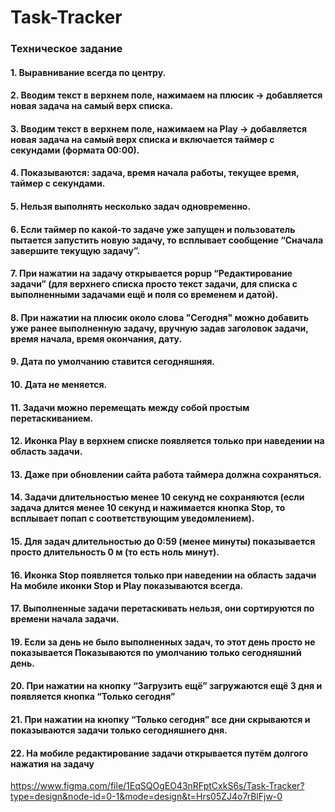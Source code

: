 # Task-Tracker

### Техническое задание

#### 1. Выравнивание всегда по центру.
#### 2. Вводим текст в верхнем поле, нажимаем на плюсик → добавляется новая задача на самый верх списка.
#### 3. Вводим текст в верхнем поле, нажимаем на Play → добавляется новая задача на самый верх списка и включается таймер с секундами (формата 00:00).
#### 4. Показываются: задача, время начала работы, текущее время, таймер с секундами.
#### 5. Нельзя выполнять несколько задач одновременно.
#### 6. Если таймер по какой-то задаче уже запущен и пользователь пытается запустить новую задачу, то всплывает сообщение “Сначала завершите текущую задачу”.
#### 7. При нажатии на задачу открывается popup “Редактирование задачи” (для верхнего списка просто текст задачи, для списка с выполненными задачами ещё и поля со временем и датой).
#### 8. При нажатии на плюсик около слова "Сегодня" можно добавить уже ранее выполненную задачу, вручную задав заголовок задачи, время начала, время окончания, дату.
#### 9. Дата по умолчанию ставится сегодняшняя.
#### 10. Дата не меняется.
#### 11. Задачи можно перемещать между собой простым перетаскиванием.
#### 12. Иконка Play в верхнем списке появляется только при наведении на область задачи.
#### 13. Даже при обновлении сайта работа таймера должна сохраняться.
#### 14. Задачи длительностью менее 10 секунд не сохраняются (если задача длится менее 10 секунд и нажимается кнопка Stop, то всплывает попап с соответствующим уведомлением).
#### 15. Для задач длительностью до 0:59 (менее минуты) показывается просто длительность 0 м (то есть ноль минут).
#### 16. Иконка Stop появляется только при наведении на область задачи На мобиле иконки Stop и Play показываются всегда.
#### 17. Выполненные задачи перетаскивать нельзя, они сортируются по времени начала задачи.
#### 19. Если за день не было выполненных задач, то этот день просто не показывается Показываются по умолчанию только сегодняшний день.
#### 20. При нажатии на кнопку “Загрузить ещё” загружаются ещё 3 дня и появляется кнопка “Только сегодня” 
#### 21. При нажатии на кнопку “Только сегодня” все дни скрываются и показываются задачи только сегодняшнего дня. 
#### 22. На мобиле редактирование задачи открывается путём долгого нажатия на задачу



https://www.figma.com/file/1EqSQOgEO43nRFptCxkS6s/Task-Tracker?type=design&node-id=0-1&mode=design&t=Hrs05ZJ4o7rBlFjw-0
